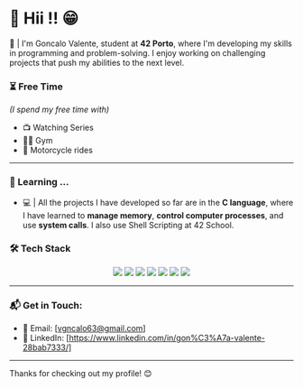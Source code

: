 # 🔹 Hii !! 😁

📝 | I'm Goncalo Valente, student at **42 Porto**, where I'm developing my skills in programming and problem-solving. I enjoy working on challenging projects that push my abilities to the next level.
### ⏳ Free Time
*(I spend my free time with)*
+ 📺  Watching Series
+ 🏋️‍♂️  Gym
+ 🛵  Motorcycle rides
***
### 🚀 Learning ...
- 💻 | All the projects I have developed so far are in the **C language**, where I have learned to **manage memory**, **control computer processes**, and use **system calls**. I also use Shell Scripting at 42 School.
### 🛠️ Tech Stack
<p align="center">
  <img src="https://img.shields.io/badge/-C-%2300599C?style=flat-square&logo=c&logoColor=ffffff">
  <img src="https://img.shields.io/badge/-Bash-%23121011?style=flat-square&logo=gnu-bash&logoColor=white">
  <img src="https://img.shields.io/badge/-Valgrind-%23614833?style=flat-square&logo=valgrind&logoColor=white">
  <img src="https://img.shields.io/badge/-Git-%23F05032?style=flat-square&logo=git&logoColor=ffffff">
  <img src="https://img.shields.io/badge/-VSCode-%23007ACC?style=flat-square&logo=visual-studio-code">
  <img src="https://img.shields.io/badge/-Linux-%23FCC624?style=flat-square&logo=linux&logoColor=000000">
  <img src="https://img.shields.io/badge/-Ubuntu-%23E95420?style=flat-square&logo=ubuntu&logoColor=ffffff">
</p>

***
### 📬 Get in Touch:
- 📧 Email: [vgncalo63@gmail.com]   
- 💼 LinkedIn: [https://www.linkedin.com/in/gon%C3%A7a-valente-28bab7333/]
***
Thanks for checking out my profile! 😊
